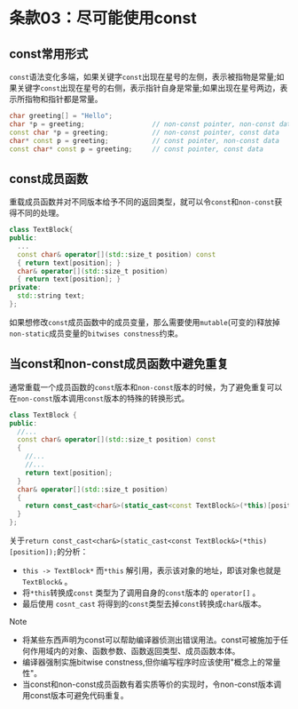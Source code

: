 # 条款03：尽可能使用const

## const常用形式

`const`语法变化多端，如果关键字`const`出现在星号的左侧，表示被指物是常量;如果关键字`const`出现在星号的右侧，表示指针自身是常量;如果出现在星号两边，表示所指物和指针都是常量。

```c++
char greeting[] = "Hello";
char *p = greeting;                 // non-const pointer, non-const data
const char *p = greeting;           // non-const pointer, const data
char* const p = greeting;           // const pointer, non-const data
const char* const p = greeting;     // const pointer, const data
```

## const成员函数

重载成员函数并对不同版本给予不同的返回类型，就可以令`const`和`non-const`获得不同的处理。

```c++
class TextBlock{
public:
  ...
  const char& operator[](std::size_t position) const
  { return text[position]; }
  char& operator[](std::size_t position)
  { return text[position]; }
private:
  std::string text;
};
```

如果想修改`const`成员函数中的成员变量，那么需要使用`mutable`(可变的)释放掉`non-static`成员变量的`bitwises constness`约束。

## 当const和non-const成员函数中避免重复

通常重载一个成员函数的`const`版本和`non-const`版本的时候，为了避免重复可以在`non-const`版本调用`const`版本的特殊的转换形式。

```c++
class TextBlock {
public:
  //...
  const char& operator[](std::size_t position) const
  {
    //...
    //...
    return text[position];
  }
  char& operator[](std::size_t position)
  {
    return const_cast<char&>(static_cast<const TextBlock&>(*this)[position]);
  }
};
```

关于`return const_cast<char&>(static_cast<const TextBlock&>(*this)[position]);`的分析：

- `this -> TextBlock*` 而`*this` 解引用，表示该对象的地址，即该对象也就是`TextBlock&` 。
- 将`*this`转换成`const` 类型为了调用自身的`const`版本的 `operator[]` 。
- 最后使用 `cosnt_cast` 将得到的`const`类型去掉`const`转换成`char&`版本。

> [!NOTE]
>
> - 将某些东西声明为const可以帮助编译器侦测出错误用法。const可被施加于任何作用域内的对象、函数参数、函数返回类型、成员函数本体。
> - 编译器强制实施bitwise constness,但你编写程序时应该使用"概念上的常量性"。
> - 当const和non-const成员函数有着实质等价的实现时，令non-const版本调用const版本可避免代码重复。
